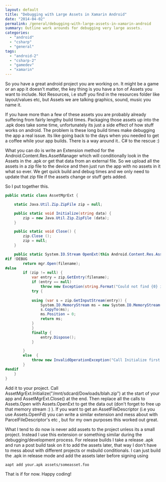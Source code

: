 ```yaml
---
layout: default
title: "Debugging with Large Assets in Xamarin Android"
date: "2014-04-02"
permalink: /general/debugging-with-large-assets-in-xamarin-android
summary: Outline work arounds for debugging very large assets.
categories: 
  - "android"
  - "csharp"
  - "general"
tags: 
  - "android-2"
  - "csharp-2"
  - "gamedev"
  - "xamarin"
---
```


So you have a great android project you are working on. It might be a game or an app it doesn't matter, the key thing is you have a ton of Assets you want to include. Not Resources, i.e stuff you find in the resources folder like layout/values etc, but Assets we are talking graphics, sound, music you name it.

If you have more than a few of these assets you are probably already suffering from fairly lengthy build times. Packaging those assets up into the .apk does take some time, unfortunately its just a side effect of how stuff works on android. The problem is these long build times make debugging the app a real issue. Its like going back to the days when you needed to get a coffee while your app builds. There is a way around it.. C# to the rescue :)

What you can do is write an Extension method for the Android.Content.Res.AssetManager which will conditionally look in the Assets in the .apk or get that data from an external file. So we upload all the assets in a zip file to the device and then just run the app with no assets in it what so ever. We get quick build and debug times and we only need to update that zip file if the assets change or stuff gets added.

So I put together this.

```csharp
public static class AssetMgrExt {

	static Java.Util.Zip.ZipFile zip = null;

	public static void Initialize(string data) {
		zip = new Java.Util.Zip.ZipFile (data);
	}

	public static void Close() {
		zip.Close ();
		zip = null;
	}

	public static System.IO.Stream OpenExt(this Android.Content.Res.AssetManager mgr, string filename) {
#if !DEBUG
		return mgr.Open(filename);
#else
		if (zip != null) {
			var entry = zip.GetEntry(filename);
			if (entry == null)
				throw new Exception(string.Format("Could not find {0} in external zip", filename));
			try {
			
			using (var s = zip.GetInputStream(entry)) {
				System.IO.MemoryStream ms = new System.IO.MemoryStream();
				s.CopyTo(ms);
				ms.Position = 0;
				return ms;
			}
			}
			finally {
				entry.Dispose();
			}

		}
		else  {
			throw new InvalidOperationException("Call Initialize first!!");
		}
#endif
	}
}

```

Add it to your project. Call AssetMgrExt.Initialize("/mnt/sdcard/Dowloads/blah.zip") at the start of your app and AssetMgrExt.Close() at the end. Then replace all the calls to Assets.Open with Assets.OpenExt to get the data out (don't forget to free up that memory stream :) ). If you want to get an AssetFileDescriptor (i.e you use Assets.OpenFd) you can write a similar extension and mess about with ParcelFileDescriptor's etc , but for my own purposes this worked out great.

What I tend to do now is never add assets to the project unless its a small project. Instead I use this extension or something similar during the debugging/development process. For release builds I take a release .apk and run a post build task on it to add the assets later, that way I don't have to mess about with different projects or msbuild conditionals. I can just build the .apk in release mode and add the assets later before signing using

```
aapt add your.apk assets/someasset.foo
```

That is if for now. Happy coding!
